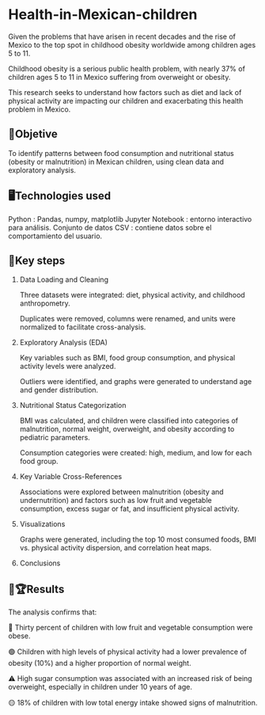 # Health-in-Mexican-children
Given the problems that have arisen in recent decades and the rise of Mexico to the top spot in childhood obesity worldwide among children ages 5 to 11.

Childhood obesity is a serious public health problem, with nearly 37% of children ages 5 to 11 in Mexico suffering from overweight or obesity.

This research seeks to understand how factors such as diet and lack of physical activity are impacting our children and exacerbating this health problem in Mexico.

## 🏁Objetive
To identify patterns between food consumption and nutritional status (obesity or malnutrition) in Mexican children, using clean data and exploratory analysis.

## 🖥Technologies used
Python : Pandas, numpy, matplotlib
Jupyter Notebook : entorno interactivo para análisis.
Conjunto de datos CSV : contiene datos sobre el comportamiento del usuario.

## 🔑Key steps
1. Data Loading and Cleaning

    Three datasets were integrated: diet, physical activity, and childhood anthropometry.

    Duplicates were removed, columns were renamed, and units were normalized to facilitate cross-analysis.

2. Exploratory Analysis (EDA)

    Key variables such as BMI, food group consumption, and physical activity levels were analyzed.

    Outliers were identified, and graphs were generated to understand age and gender distribution.

3. Nutritional Status Categorization

    BMI was calculated, and children were classified into categories of malnutrition, normal weight, overweight, and obesity according to pediatric parameters.

    Consumption categories were created: high, medium, and low for each food group.

4. Key Variable Cross-References

    Associations were explored between malnutrition (obesity and undernutrition) and factors such as low fruit and vegetable consumption, excess sugar or fat, and insufficient physical activity.

5. Visualizations

    Graphs were generated, including the top 10 most consumed foods, BMI vs. physical activity dispersion, and correlation heat maps.

6. Conclusions

## 🥇🏆Results
The analysis confirms that:

🔴 Thirty percent of children with low fruit and vegetable consumption were obese.

🟢 Children with high levels of physical activity had a lower prevalence of obesity (10%) and a higher proportion of normal weight.

⚠️ High sugar consumption was associated with an increased risk of being overweight, especially in children under 10 years of age.

🟡 18% of children with low total energy intake showed signs of malnutrition.
